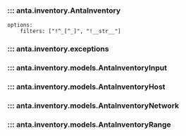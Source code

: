<!--
  ~ Copyright (c) 2023-2025 Arista Networks, Inc.
  ~ Use of this source code is governed by the Apache License 2.0
  ~ that can be found in the LICENSE file.
  -->

### ::: anta.inventory.AntaInventory

    options:
        filters: ["!^_[^_]", "!__str__"]

### ::: anta.inventory.exceptions

### ::: anta.inventory.models.AntaInventoryInput

### ::: anta.inventory.models.AntaInventoryHost

### ::: anta.inventory.models.AntaInventoryNetwork

### ::: anta.inventory.models.AntaInventoryRange
